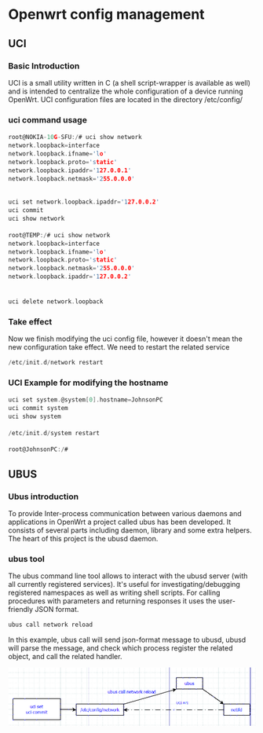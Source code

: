 # Openwrt config management

## UCI
### Basic Introduction
UCI is a small utility written in C (a shell script-wrapper is available as well) and is intended to centralize the whole configuration of a device running OpenWrt.
UCI configuration files are located in the directory /etc/config/

### uci command usage

```c
root@NOKIA-10G-SFU:/# uci show network
network.loopback=interface
network.loopback.ifname='lo'
network.loopback.proto='static'
network.loopback.ipaddr='127.0.0.1'
network.loopback.netmask='255.0.0.0'
 
```

```c
uci set network.loopback.ipaddr='127.0.0.2'
uci commit
uci show network

root@TEMP:/# uci show network
network.loopback=interface
network.loopback.ifname='lo'
network.loopback.proto='static'
network.loopback.netmask='255.0.0.0'
network.loopback.ipaddr='127.0.0.2'


uci delete network.loopback
```

### Take effect
Now we finish modifying the uci config file, however it doesn't mean the new configuration take effect.
We need to restart the related service

```c
/etc/init.d/network restart
```

### UCI Example for modifying the hostname

```c
uci set system.@system[0].hostname=JohnsonPC
uci commit system
uci show system

/etc/init.d/system restart

root@JohnsonPC:/#
```

## UBUS

### Ubus introduction
To provide Inter-process communication between various daemons and applications in OpenWrt a project called ubus has been developed. It consists of several parts including daemon, library and some extra helpers. 
The heart of this project is the ubusd daemon.

### ubus tool

The ubus command line tool allows to interact with the ubusd server (with all currently registered services). It's useful for investigating/debugging registered namespaces as well as writing shell scripts. For calling procedures with parameters and returning responses it uses the user-friendly JSON format.

```c
ubus call network reload
```

In this example, ubus call will send json-format message to ubusd, ubusd will parse the message, and check which process register the related object, and call the related handler.

![uci_ubus](./pic/uci_ubus.png)
